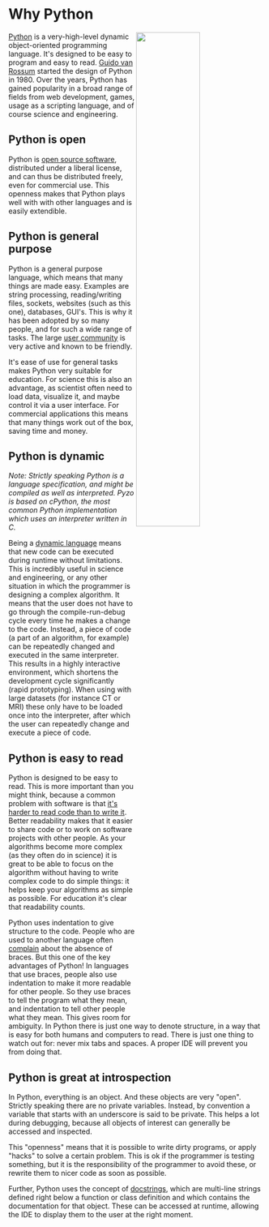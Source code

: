 # Why Python


<img src='python_logo.png' width='50%' align='right'>


[Python](http://www.python.org/about/) is a very-high-level dynamic
object-oriented programming language. It's designed to be easy to
program and easy to read. [Guido van Rossum](http://en.wikipedia.org/wiki/Guido_van_Rossum) started the design
of Python in 1980. Over the years, Python has gained popularity in a
broad range of fields from web development, games, usage as a scripting
language, and of course science and engineering.


## Python is open

Python is [open source software](http://www.opensource.org/), distributed under a liberal license,
and can thus be distributed freely, even for commercial use. This
openness makes that Python plays well with with other languages and is
easily extendible.


## Python is general purpose

Python is a general purpose language, which means that many things are
made easy. Examples are string processing, reading/writing files,
sockets, websites (such as this one), databases, GUI's. This is why it has been adopted
by so many people, and for such a wide range of tasks. The large 
[user community](http://python.org/community/) is very active and 
known to be friendly.

It's ease of use for general tasks makes Python very suitable for
education. For science this is also an advantage, as scientist often
need to load data, visualize it, and maybe control it via a user
interface. For commercial applications this means that many things work
out of the box, saving time and money.

## Python is dynamic

*Note: Strictly speaking Python is a language specification, and might be
compiled as well as interpreted. Pyzo is based on cPython, the most
common Python implementation which uses an interpreter written in C.*

Being a [dynamic language](http://en.wikipedia.org/wiki/Dynamic_programming_language) 
means that new code can be executed during
runtime without limitations. This is incredibly useful in science and
engineering, or any other situation in which the programmer is designing
a complex algorithm. It means that the user does not have to go through
the compile-run-debug cycle every time he makes a change to the code.
Instead, a piece of code (a part of an algorithm, for example) can be
repeatedly changed and executed in the same interpreter. This results
in a highly interactive environment, which shortens the development
cycle significantly (rapid prototyping). When using with large datasets
(for instance CT or MRI) these only have to be loaded once into the
interpreter, after which the user can repeatedly change and execute a
piece of code.


## Python is easy to read

Python is designed to be easy to read. This is more important than you
might think, because a common problem with software is that 
[it's harder to read code than to write it](http://www.joelonsoftware.com/articles/fog0000000069.html). 
Better readability makes that it easier
to share code or to work on software projects with other people. As
your algorithms become more complex (as they often do in science) it
is great to be able to focus on the algorithm without having to write
complex code to do simple things: it helps keep your algorithms as
simple as possible. For education it's clear that readability counts.

Python uses indentation to give structure to the code. People who are
used to another language often [complain](http://forums.xkcd.com/viewtopic.php?f=11&t=22725) about the absence of braces.
But this one of the key advantages of Python! In languages that use
braces, people also use indentation to make it more readable for other
people. So they use braces to tell the program what they mean, and
indentation to tell other people what they mean. This gives room for
ambiguity. In Python there is just one way to denote structure, in a
way that is easy for both humans and computers to read. There is just
one thing to watch out for: never mix tabs and spaces. A proper
IDE will prevent you from doing that.


## Python is great at introspection

In Python, everything is an object. And these objects are very "open".
Strictly speaking there are no private variables. Instead, by convention
a variable that starts with an underscore is said to be private. This
helps a lot during debugging, because all objects of interest can
generally be accessed and inspected.

This "openness" means that it is possible to write dirty programs, or
apply "hacks" to solve a certain problem. This is ok if the programmer
is testing something, but it is the responsibility of the programmer
to avoid these, or rewrite them to nicer code as soon as possible.

Further, Python uses the concept of [docstrings](http://en.wikipedia.org/wiki/Docstring), 
which are multi-line strings defined right below a function or class
definition and which contains the documentation for that object. These
can be accessed at runtime, allowing the IDE to display them to the
user at the right moment.
